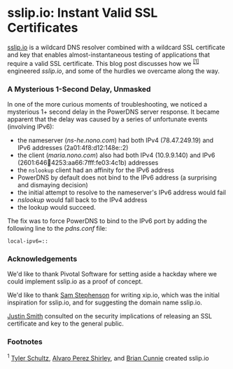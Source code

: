 # sslip.io: Instant Valid SSL Certificates

[sslip.io](https://sslip.io/) is a wildcard DNS resolver combined with a wildcard SSL certificate and key that enables almost-instantaneous testing of applications that require a valid SSL certificate. This blog post discusses how we <sup>[[1]](#authors)</sup> engineered *sslip.io*, and some of the hurdles we overcame along the way.

### A Mysterious 1-Second Delay, Unmasked

In one of the more curious moments of troubleshooting, we noticed a mysterious 1+ second delay in the
PowerDNS server response. It became apparent that the delay was caused by a series of
unfortunate events (involving IPv6):

- the nameserver (*ns-he.nono.com*) had both IPv4 (78.47.249.19) and IPv6 addresses (2a01:4f8:d12:148e::2)
- the client (*maria.nono.com*) also had both IPv4 (10.9.9.140) and IPv6 (2601:646:100:4253:aa66:7fff:fe03:4c1b) addresses
- the `nslookup` client had an affinity for the IPv6 address
- PowerDNS by default does not bind to the IPv6 address (a surprising and dismaying decision)
- the initial attempt to resolve to the nameserver's IPv6 address would fail
- *nslookup* would fall back to the IPv4 address
- the lookup would succeed.

The fix was to force PowerDNS to bind to the IPv6 port by adding the following line
to the *pdns.conf* file:

```
local-ipv6=::
```

### Acknowledgements

We'd like to thank Pivotal Software for setting aside a hackday where we
could implement sslip.io as a proof of concept.

We'd like to thank [Sam Stephenson](https://github.com/sstephenson) for writing
xip.io, which was the initial inspiration for sslip.io, and for suggesting the domain
name sslip.io.

[Justin Smith](https://github.com/justinjsmith) consulted on the security implications of releasing an SSL certificate and key to the general public.

### Footnotes

<a name="authors"><sup>1</sup></a> [Tyler Schultz](https://github.com/tylerschultz), [Alvaro Perez Shirley](https://github.com/APShirley),
and [Brian Cunnie](https://github.com/cunnie) created sslip.io
